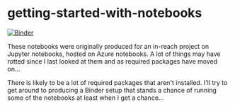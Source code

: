 # getting-started-with-notebooks

[![Binder](https://mybinder.org/badge_logo.svg)](https://mybinder.org/v2/gh/ouseful-demos/getting-started-with-notebooks/fullbinder)

These notebooks were originally produced for an in-reach project on Jupyter notebooks, hosted on Azure notebooks. A lot of things may have rotted since I last looked at them and as required packages have moved on...

There is likely to be a lot of required packages that aren't installed. I'll try to get around to producing a Binder setup that stands a chance of running some of the notebooks at least when I get a chance... 
